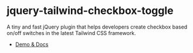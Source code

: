 # jquery-tailwind-checkbox-toggle

A tiny and fast jQuery plugin that helps developers create checkbox based on/off switches in the latest Tailwind CSS framework.

* [Demo & Docs](https://craigerskine.github.io/jquery-tailwind-checkbox-toggle/)
